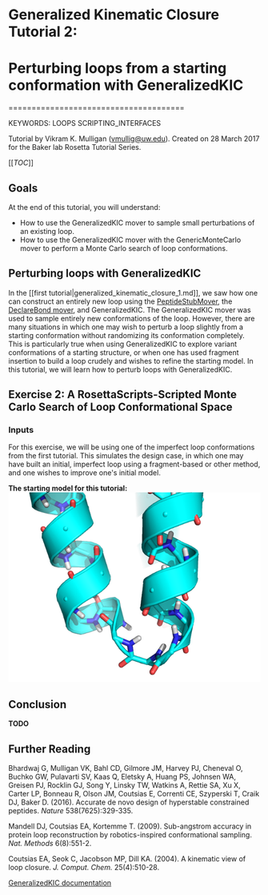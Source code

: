 # Generalized Kinematic Closure Tutorial 2:
# Perturbing loops from a starting conformation with GeneralizedKIC
======================================

KEYWORDS: LOOPS SCRIPTING_INTERFACES

Tutorial by Vikram K. Mulligan (vmullig@uw.edu).  Created on 28 March 2017 for the Baker lab Rosetta Tutorial Series.

[[_TOC_]]

## Goals

At the end of this tutorial, you will understand:

- How to use the GeneralizedKIC mover to sample small perturbations of an existing loop.
- How to use the GeneralizedKIC mover with the GenericMonteCarlo mover to perform a Monte Carlo search of loop conformations.

## Perturbing loops with GeneralizedKIC

In the [[first tutorial|generalized_kinematic_closure_1.md]], we saw how one can construct an entirely new loop using the [PeptideStubMover](https://www.rosettacommons.org/docs/latest/PeptideStubMover), the [DeclareBond mover](https://www.rosettacommons.org/docs/latest/scripting_documentation/RosettaScripts/Movers/movers_pages/DeclareBond), and GeneralizedKIC.  The GeneralizedKIC mover was used to sample entirely new conformations of the loop.  However, there are many situations in which one may wish to perturb a loop slightly from a starting conformation without randomizing its conformation completely.  This is particularly true when using GeneralizedKIC to explore variant conformations of a starting structure, or when one has used fragment insertion to build a loop crudely and wishes to refine the starting model.  In this tutorial, we will learn how to perturb loops with GeneralizedKIC.

## Exercise 2:  A RosettaScripts-Scripted Monte Carlo Search of Loop Conformational Space

### Inputs

For this exercise, we will be using one of the imperfect loop conformations from the first tutorial.  This simulates the design case, in which one may have built an initial, imperfect loop using a fragment-based or other method, and one wishes to improve one's initial model.

**The starting model for this tutorial:**
![The starting model for this tutorial](images/Exercise2_startingstruct.png)


## Conclusion

**TODO**

## Further Reading

Bhardwaj G, Mulligan VK, Bahl CD, Gilmore JM, Harvey PJ, Cheneval O, Buchko GW, Pulavarti SV, Kaas Q, Eletsky A, Huang PS, Johnsen WA, Greisen PJ, Rocklin GJ, Song Y, Linsky TW, Watkins A, Rettie SA, Xu X, Carter LP, Bonneau R, Olson JM, Coutsias E, Correnti CE, Szyperski T, Craik DJ, Baker D.  (2016).  Accurate de novo design of hyperstable constrained peptides.  _Nature_ 538(7625):329-335.

Mandell DJ, Coutsias EA, Kortemme T. (2009).  Sub-angstrom accuracy in protein loop reconstruction by robotics-inspired conformational sampling.  _Nat. Methods_ 6(8):551-2.

Coutsias EA, Seok C, Jacobson MP, Dill KA.  (2004).  A kinematic view of loop closure.  _J. Comput. Chem._ 25(4):510-28.

[GeneralizedKIC documentation](https://www.rosettacommons.org/docs/latest/scripting_documentation/RosettaScripts/composite_protocols/generalized_kic/GeneralizedKIC)

